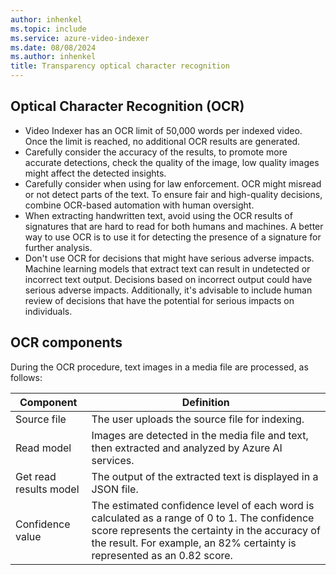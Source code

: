 ```yaml
---
author: inhenkel
ms.topic: include 
ms.service: azure-video-indexer
ms.date: 08/08/2024
ms.author: inhenkel
title: Transparency optical character recognition
---
```


## Optical Character Recognition (OCR)

- Video Indexer has an OCR limit of 50,000 words per indexed video. Once the limit is reached, no additional OCR results are generated.
- Carefully consider the accuracy of the results, to promote more accurate detections, check the quality of the image, low quality images might affect the detected insights.  
- Carefully consider when using for law enforcement. OCR might misread or not detect parts of the text. To ensure fair and high-quality decisions, combine OCR-based automation with human oversight. 
- When extracting handwritten text, avoid using the OCR results of signatures that are hard to read for both humans and machines. A better way to use OCR is to use it for detecting the presence of a signature for further analysis. 
- Don't use OCR for decisions that might have serious adverse impacts. Machine learning models that extract text can result in undetected or incorrect text output. Decisions based on incorrect output could have serious adverse impacts. Additionally, it's advisable to include human review of decisions that have the potential for serious impacts on individuals.

## OCR components 

During the OCR procedure, text images in a media file are processed, as follows:  

|Component|Definition|
|---|---|
|Source file|	The user uploads the source file for indexing.|
|Read model	|Images are detected in the media file and text, then extracted and analyzed by Azure AI services. |
|Get read results model	|The output of the extracted text is displayed in a JSON file.|
|Confidence value|	The estimated confidence level of each word is calculated as a range of 0 to 1. The confidence score represents the certainty in the accuracy of the result. For example, an 82% certainty is represented as an 0.82 score.|
